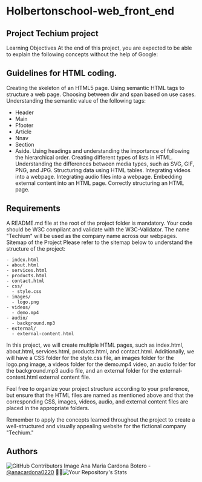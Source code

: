 # Holbertonschool-web_front_end

## Project Techium project
Learning Objectives At the end of this project, you are expected to be able to explain the following concepts without the help of Google:

## Guidelines for HTML coding.
Creating the skeleton of an HTML5 page.
Using semantic HTML tags to structure a web page.
Choosing between div and span based on use cases.
Understanding the semantic value of the following tags:
* Header
* Main
* Ffooter
* Article
* Nnav
* Section
* Aside.
Using headings and understanding the importance of following the hierarchical order.
Creating different types of lists in HTML.
Understanding the differences between media types, such as SVG, GIF, PNG, and JPG.
Structuring data using HTML tables.
Integrating videos into a webpage.
Integrating audio files into a webpage.
Embedding external content into an HTML page.
Correctly structuring an HTML page.

## Requirements
A README.md file at the root of the project folder is mandatory. Your code should be W3C compliant and validate with the W3C-Validator. The name "Techium" will be used as the company name across our webpages. Sitemap of the Project Please refer to the sitemap below to understand the structure of the project:
```
- index.html
- about.html
- services.html
- products.html
- contact.html
- css/
  - style.css
- images/
  - logo.png
- videos/
  - demo.mp4
- audio/
  - background.mp3
- external/
  - external-content.html
```
In this project, we will create multiple HTML pages, such as index.html, about.html, services.html, products.html, and contact.html. Additionally, we will have a CSS folder for the style.css file, an images folder for the logo.png image, a videos folder for the demo.mp4 video, an audio folder for the background.mp3 audio file, and an external folder for the external-content.html external content file.

Feel free to organize your project structure according to your preference, but ensure that the HTML files are named as mentioned above and that the corresponding CSS, images, videos, audio, and external content files are placed in the appropriate folders.

Remember to apply the concepts learned throughout the project to create a well-structured and visually appealing website for the fictional company "Techium."

## Authors
![GitHub Contributors Image](https://contrib.rocks/image?repo=anacardona0220/holbertonschool-higher_level_programming) Ana Maria Cardona Botero - <a href="https://github.com/anacardona0220" target="_blank"> @anacardona0220</a> :genie_woman:![Your Repository's Stats](https://github-readme-stats.vercel.app/api?username=anacardona0220&show_icons=true)
